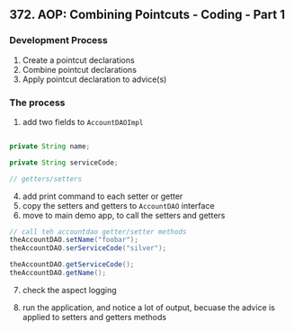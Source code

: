## 372. AOP: Combining Pointcuts - Coding - Part 1

### Development Process 
1. Create a pointcut declarations 
2. Combine pointcut declarations 
3. Apply pointcut declaration to advice(s) 

### The process 
1. add two fields to `AccountDAOImpl`
```java

private String name; 

private String serviceCode; 

// getters/setters 

```
4. add print command to each setter or getter 
5. copy the setters and getters to `AccountDAO` interface 
6. move to main demo app, to call the setters and getters 
```java
// call teh accountdao getter/setter methods 
theAccountDAO.setName("foobar"); 
theAccountDAO.serServiceCode("silver");

theAccountDAO.getServiceCode(); 
theAccountDAO.getName(); 

```

7. check the aspect logging 

8. run the application, and notice a lot of output, becuase the advice is applied to setters and getters methods 

